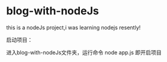 # blog-with-nodeJs
this is a nodeJs project,i was learning nodejs resently!

启动项目：

进入blog-with-nodeJs文件夹，运行命令 node app.js 即开启项目
